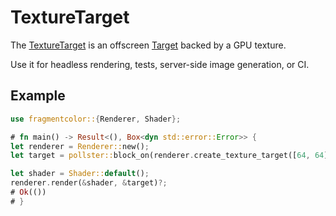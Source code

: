# TextureTarget

The [TextureTarget](https://fragmentcolor.org/api/texture_target) is an offscreen [Target](https://fragmentcolor.org/api/target) backed by a GPU texture.

Use it for headless rendering, tests, server-side image generation, or CI.

## Example

```rust
use fragmentcolor::{Renderer, Shader};

# fn main() -> Result<(), Box<dyn std::error::Error>> {
let renderer = Renderer::new();
let target = pollster::block_on(renderer.create_texture_target([64, 64]))?;

let shader = Shader::default();
renderer.render(&shader, &target)?;
# Ok(())
# }
```
